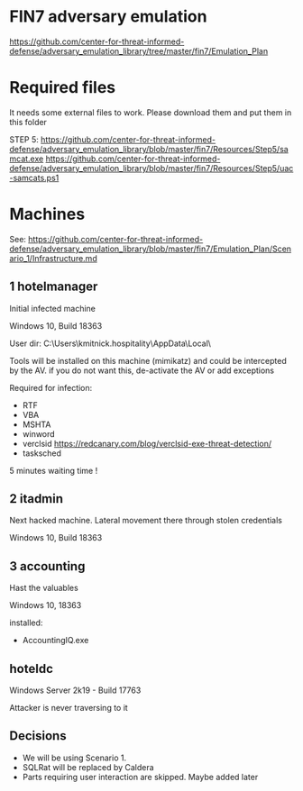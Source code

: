 # FIN7 adversary emulation

https://github.com/center-for-threat-informed-defense/adversary_emulation_library/tree/master/fin7/Emulation_Plan

# Required files

It needs some external files to work. Please download them and put them in this folder

STEP 5:
https://github.com/center-for-threat-informed-defense/adversary_emulation_library/blob/master/fin7/Resources/Step5/samcat.exe
https://github.com/center-for-threat-informed-defense/adversary_emulation_library/blob/master/fin7/Resources/Step5/uac-samcats.ps1

# Machines

See: https://github.com/center-for-threat-informed-defense/adversary_emulation_library/blob/master/fin7/Emulation_Plan/Scenario_1/Infrastructure.md

## 1 hotelmanager

Initial infected machine

Windows 10, Build 18363

User dir: C:\Users\kmitnick.hospitality\AppData\Local\

Tools will be installed on this machine (mimikatz) and could be intercepted by the AV. if you do not want this, de-activate the AV or add exceptions

Required for infection:

* RTF
* VBA
* MSHTA
* winword
* verclsid https://redcanary.com/blog/verclsid-exe-threat-detection/
* tasksched

5 minutes waiting time !

## 2 itadmin

Next hacked machine. Lateral movement there through stolen credentials

Windows 10, Build 18363

## 3 accounting

Hast the valuables

Windows 10, 18363

installed:
* AccountingIQ.exe


## hoteldc

Windows Server 2k19 - Build 17763

Attacker is never traversing to it

## Decisions

* We will be using Scenario 1.
* SQLRat will be replaced by Caldera
* Parts requiring user interaction are skipped. Maybe added later
